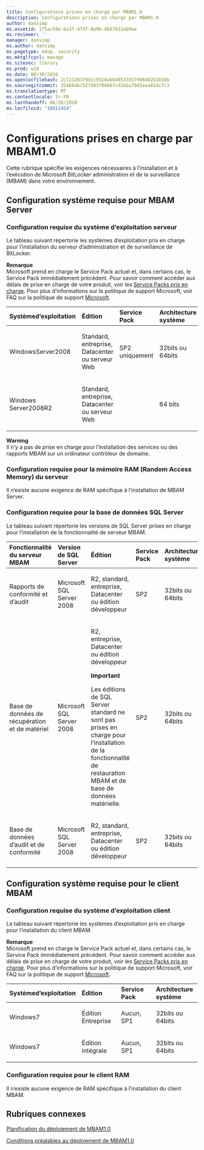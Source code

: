 ```yaml
---
title: Configurations prises en charge par MBAM1.0
description: Configurations prises en charge par MBAM1.0
author: dansimp
ms.assetid: 1f5ac58e-6a3f-47df-8a9b-4b57631ab9ee
ms.reviewer: ''
manager: dansimp
ms.author: dansimp
ms.pagetype: mdop, security
ms.mktglfcycl: manage
ms.sitesec: library
ms.prod: w10
ms.date: 08/30/2016
ms.openlocfilehash: 2c72320379d1c9328a6b40537d37998402b1b38b
ms.sourcegitcommit: 354664bc527d93f80687cd2eba70d1eea024c7c3
ms.translationtype: MT
ms.contentlocale: fr-FR
ms.lasthandoff: 06/26/2020
ms.locfileid: "10811454"
---
```

# Configurations prises en charge par MBAM1.0


Cette rubrique spécifie les exigences nécessaires à l’installation et à l’exécution de Microsoft BitLocker administration et de la surveillance (MBAM) dans votre environnement.

## <a href="" id="---------mbam-server-system-requirements"></a> Configuration système requise pour MBAM Server


### Configuration requise du système d’exploitation serveur

Le tableau suivant répertorie les systèmes d’exploitation pris en charge pour l’installation du serveur d’administration et de surveillance de BitLocker.

**Remarque**  
Microsoft prend en charge le Service Pack actuel et, dans certains cas, le Service Pack immédiatement précédent. Pour savoir comment accéder aux délais de prise en charge de votre produit, voir les [Service Packs pris en charge](https://go.microsoft.com/fwlink/p/?LinkId=31975). Pour plus d’informations sur la politique de support Microsoft, voir FAQ sur la politique de support [Microsoft](https://go.microsoft.com/fwlink/p/?LinkId=31976).



<table>
<colgroup>
<col width="25%" />
<col width="25%" />
<col width="25%" />
<col width="25%" />
</colgroup>
<thead>
<tr class="header">
<th align="left">Systèmed’exploitation</th>
<th align="left">Édition</th>
<th align="left">Service Pack</th>
<th align="left">Architecture système</th>
</tr>
</thead>
<tbody>
<tr class="odd">
<td align="left"><p>WindowsServer2008</p></td>
<td align="left"><p>Standard, entreprise, Datacenter ou serveur Web</p></td>
<td align="left"><p>SP2 uniquement</p></td>
<td align="left"><p>32bits ou 64bits</p></td>
</tr>
<tr class="even">
<td align="left"><p>Windows Server2008R2</p></td>
<td align="left"><p>Standard, entreprise, Datacenter ou serveur Web</p></td>
<td align="left"></td>
<td align="left"><p>64 bits</p></td>
</tr>
</tbody>
</table>



**Warning**  
Il n’y a pas de prise en charge pour l’installation des services ou des rapports MBAM sur un ordinateur contrôleur de domaine.



### <a href="" id="server-random-access-memory--ram--requirements-"></a>Configuration requise pour la mémoire RAM (Random Access Memory) du serveur

Il n’existe aucune exigence de RAM spécifique à l’installation de MBAM Server.

### <a href="" id="sql-server-database-requirements-"></a>Configuration requise pour la base de données SQL Server

Le tableau suivant répertorie les versions de SQL Server prises en charge pour l’installation de la fonctionnalité de serveur MBAM.

<table>
<colgroup>
<col width="20%" />
<col width="20%" />
<col width="20%" />
<col width="20%" />
<col width="20%" />
</colgroup>
<thead>
<tr class="header">
<th align="left">Fonctionnalité du serveur MBAM</th>
<th align="left">Version de SQL Server</th>
<th align="left">Édition</th>
<th align="left">Service Pack</th>
<th align="left">Architecture système</th>
</tr>
</thead>
<tbody>
<tr class="odd">
<td align="left"><p>Rapports de conformité et d’audit</p></td>
<td align="left"><p>Microsoft SQL Server 2008 </p></td>
<td align="left"><p>R2, standard, entreprise, Datacenter ou édition développeur</p></td>
<td align="left"><p>SP2</p></td>
<td align="left"><p>32bits ou 64bits</p></td>
</tr>
<tr class="even">
<td align="left"><p>Base de données de récupération et de matériel</p></td>
<td align="left"><p>Microsoft SQL Server 2008 </p></td>
<td align="left"><p>R2, entreprise, Datacenter ou édition développeur</p>
<div class="alert">
<strong>Important</strong><br/><p>Les éditions de SQL Server standard ne sont pas prises en charge pour l’installation de la fonctionnalité de restauration MBAM et de base de données matérielle.</p>
</div>
<div>

</div></td>
<td align="left"><p>SP2</p></td>
<td align="left"><p>32bits ou 64bits</p></td>
</tr>
<tr class="odd">
<td align="left"><p>Base de données d’audit et de conformité</p></td>
<td align="left"><p>Microsoft SQL Server 2008 </p></td>
<td align="left"><p>R2, standard, entreprise, Datacenter ou édition développeur</p></td>
<td align="left"><p>SP2</p></td>
<td align="left"><p>32bits ou 64bits</p></td>
</tr>
</tbody>
</table>



## <a href="" id="---------mbam-client-system-requirements"></a> Configuration système requise pour le client MBAM


### Configuration requise du système d’exploitation client

Le tableau suivant répertorie les systèmes d’exploitation pris en charge pour l’installation du client MBAM.

**Remarque**  
Microsoft prend en charge le Service Pack actuel et, dans certains cas, le Service Pack immédiatement précédent. Pour savoir comment accéder aux délais de prise en charge de votre produit, voir les [Service Packs pris en charge](https://go.microsoft.com/fwlink/p/?LinkId=31975). Pour plus d’informations sur la politique de support Microsoft, voir FAQ sur la politique de support [Microsoft](https://go.microsoft.com/fwlink/p/?LinkId=31976).



<table>
<colgroup>
<col width="25%" />
<col width="25%" />
<col width="25%" />
<col width="25%" />
</colgroup>
<thead>
<tr class="header">
<th align="left">Systèmed’exploitation</th>
<th align="left">Édition</th>
<th align="left">Service Pack</th>
<th align="left">Architecture système</th>
</tr>
</thead>
<tbody>
<tr class="odd">
<td align="left"><p>Windows7</p></td>
<td align="left"><p>Édition Entreprise</p></td>
<td align="left"><p>Aucun, SP1</p></td>
<td align="left"><p>32bits ou 64bits</p></td>
</tr>
<tr class="even">
<td align="left"><p>Windows7</p></td>
<td align="left"><p>Édition intégrale</p></td>
<td align="left"><p>Aucun, SP1</p></td>
<td align="left"><p>32bits ou 64bits</p></td>
</tr>
</tbody>
</table>



### <a href="" id="client-ram-requirements-"></a>Configuration requise pour le client RAM

Il n’existe aucune exigence de RAM spécifique à l’installation du client MBAM.

## Rubriques connexes


[Planification du déploiement de MBAM1.0](planning-to-deploy-mbam-10.md)

[Conditions préalables au déploiement de MBAM1.0](mbam-10-deployment-prerequisites.md)









